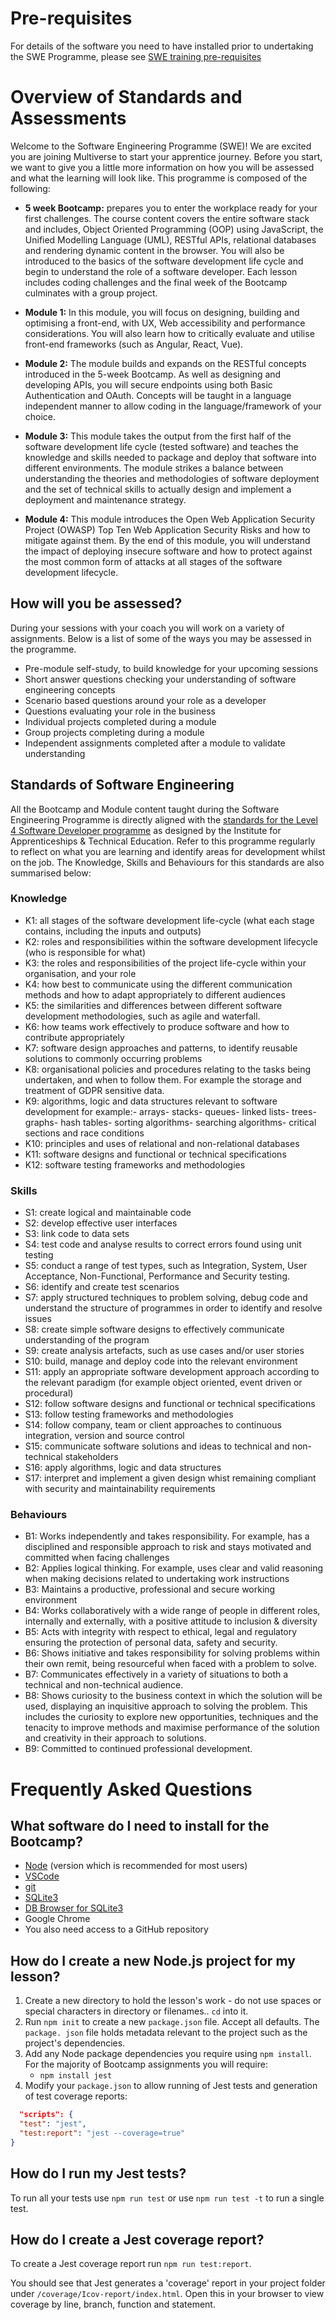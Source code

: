 # Pre-requisites
For details of the software you need to have installed prior to undertaking the SWE Programme, please see [SWE training pre-requisites](/curriculum/Bootcamp/FAQ#pre-reqs)

# Overview of Standards and Assessments 

Welcome to the Software Engineering Programme (SWE)! We are excited you are joining Multiverse to start your apprentice journey. Before you start, we want to give you a little more information on how you will be assessed and what the learning will look like. This programme is composed of the following: 

* __5 week Bootcamp:__ prepares you to enter the workplace ready for your first challenges. The course content covers the entire software stack and includes, Object Oriented Programming (OOP) using JavaScript, the Unified Modelling Language (UML), RESTful APIs, relational databases and rendering dynamic content in the browser. You will also be introduced to the basics of the software development life cycle and begin to understand the role of a software developer. Each lesson includes coding challenges and the final week of the Bootcamp culminates with a group project.

* __Module 1:__ In this module, you will focus on designing, building and optimising a front-end, with UX, Web accessibility and performance considerations. You will also learn how to critically evaluate and utilise front-end frameworks (such as Angular, React, Vue).

* __Module 2:__ The module builds and expands on the RESTful concepts introduced in the 5-week Bootcamp. As well as designing and developing APIs, you will secure endpoints using both Basic Authentication and OAuth. Concepts will be taught in a language independent manner to allow coding in the language/framework of your choice.  

* __Module 3:__ This module takes the output from the first half of the software development life cycle (tested software) and teaches the knowledge and skills needed to package and deploy that software into different environments. The module strikes a balance between understanding the theories and methodologies of software deployment and the set of technical skills to actually design and implement a deployment and maintenance strategy.

* __Module 4:__ This module introduces the Open Web Application Security Project (OWASP) Top Ten Web Application Security Risks and how to mitigate against them. By the end of this module, you will understand the impact of deploying insecure software and how to protect against the most common form of attacks at all stages of the software development lifecycle.

## How will you be assessed?

During your sessions with your coach you will work on a variety of assignments. Below is a list of some of the ways you may be assessed in the programme.  

* Pre-module self-study, to build knowledge for your upcoming sessions
* Short answer questions checking your understanding of software engineering concepts 
* Scenario based questions around your role as a developer 
* Questions evaluating your role in the business 
* Individual projects completed during a module 
* Group projects completing during a module 
* Independent assignments completed after a module to validate understanding

## Standards of Software Engineering

All the Bootcamp and Module content taught during the Software Engineering Programme is directly aligned with the [standards for the Level 4 Software Developer programme](https://www.instituteforapprenticeships.org/apprenticeship-standards/software-developer-v1-1) as designed by the Institute for Apprenticeships & Technical Education. Refer to this programme regularly to reflect on what you are learning and identify areas for development whilst on the job. The Knowledge, Skills and Behaviours for this standards are also summarised below: 

### Knowledge
* K1: all stages of the software development life-cycle (what each stage contains, including the inputs and outputs)
* K2: roles and responsibilities within the software development lifecycle (who is responsible for what)
* K3: the roles and responsibilities of the project life-cycle within your organisation, and your role
* K4: how best to communicate using the different communication methods and how to adapt appropriately to different audiences
* K5: the similarities and differences between different software development methodologies, such as agile and waterfall.
* K6: how teams work effectively to produce software and how to contribute appropriately
* K7: software design approaches and patterns, to identify reusable solutions to commonly occurring problems
* K8: organisational policies and procedures relating to the tasks being undertaken, and when to follow them. For example the storage and treatment of GDPR sensitive data.
* K9: algorithms, logic and data structures relevant to software development for example:- arrays- stacks- queues- linked lists- trees- graphs- hash tables- sorting algorithms- searching algorithms- critical sections and race conditions
* K10: principles and uses of relational and non-relational databases
* K11: software designs and functional or technical specifications
* K12: software testing frameworks and methodologies

### Skills
* S1: create logical and maintainable code
* S2: develop effective user interfaces
* S3: link code to data sets
* S4: test code and analyse results to correct errors found using unit testing
* S5: conduct a range of test types, such as Integration, System, User Acceptance, Non-Functional, Performance and Security testing.
* S6: identify and create test scenarios
* S7: apply structured techniques to problem solving, debug code and understand the structure of programmes in order to identify and resolve issues
* S8: create simple software designs to effectively communicate understanding of the program
* S9: create analysis artefacts, such as use cases and/or user stories
* S10: build, manage and deploy code into the relevant environment
* S11: apply an appropriate software development approach according to the relevant paradigm (for example object oriented, event driven or procedural)
* S12: follow software designs and functional or technical specifications
* S13: follow testing frameworks and methodologies
* S14: follow company, team or client approaches to continuous integration, version and source control
* S15: communicate software solutions and ideas to technical and non-technical stakeholders
* S16: apply algorithms, logic and data structures
* S17: interpret and implement a given design whist remaining compliant with security and maintainability requirements

### Behaviours
* B1: Works independently and takes responsibility. For example, has a disciplined and responsible approach to risk and stays motivated and committed when facing challenges
* B2: Applies logical thinking. For example, uses clear and valid reasoning when making decisions related to undertaking work instructions
* B3: Maintains a productive, professional and secure working environment
* B4: Works collaboratively with a wide range of people in different roles, internally and externally, with a positive attitude to inclusion & diversity
* B5: Acts with integrity with respect to ethical, legal and regulatory ensuring the protection of personal data, safety and security.
* B6: Shows initiative and takes responsibility for solving problems within their own remit, being resourceful when faced with a problem to solve.
* B7: Communicates effectively in a variety of situations to both a technical and non-technical audience.
* B8: Shows curiosity to the business context in which the solution will be used, displaying an inquisitive approach to solving the problem. This includes the curiosity to explore new opportunities, techniques and the tenacity to improve methods and maximise performance of the solution and creativity in their approach to solutions.
* B9: Committed to continued professional development.

# Frequently Asked Questions

## <a name="pre-reqs">What software do I need to install for the Bootcamp?
* [Node](https://nodejs.org/en/) (version which is recommended for most users)
* [VSCode](https://code.visualstudio.com/)
* [git](https://git-scm.com/)
* [SQLite3](https://www.sqlite.org/download.html)
* [DB Browser for SQLite3 ](https://sqlitebrowser.org/)
* Google Chrome
* You also need access to a GitHub repository

## <a name="createNewProject"></a> How do I create a new Node.js project for my lesson?
  1. Create a new directory to hold the lesson's work - do not use spaces or special characters in directory or filenames.. `cd` into it.
  1. Run `npm init` to create a new `package.json` file. Accept all defaults. The `package. json` file holds metadata relevant to the project such as the project's dependencies.
  1. Add any Node package dependencies you require using `npm install`. For the majority of Bootcamp assignments you will require:
     * `npm install jest`
  1. Modify your `package.json` to allow running of Jest tests and generation of test coverage reports:
  ```json
    "scripts": {
    "test": "jest",
    "test:report": "jest --coverage=true"
  }
  ```

## <a name="runJestTests"></a> How do I run my Jest tests?
To run all your tests use `npm run test` or use `npm run test -t` to run a single test.

## <a name="generateCoverage"></a> How do I create a Jest coverage report?
To create a Jest coverage report run `npm run test:report`.

You should see that Jest generates a 'coverage' report in your project folder under `/coverage/Icov-report/index.html`. Open this in your browser to view coverage by line, branch, function and statement.
